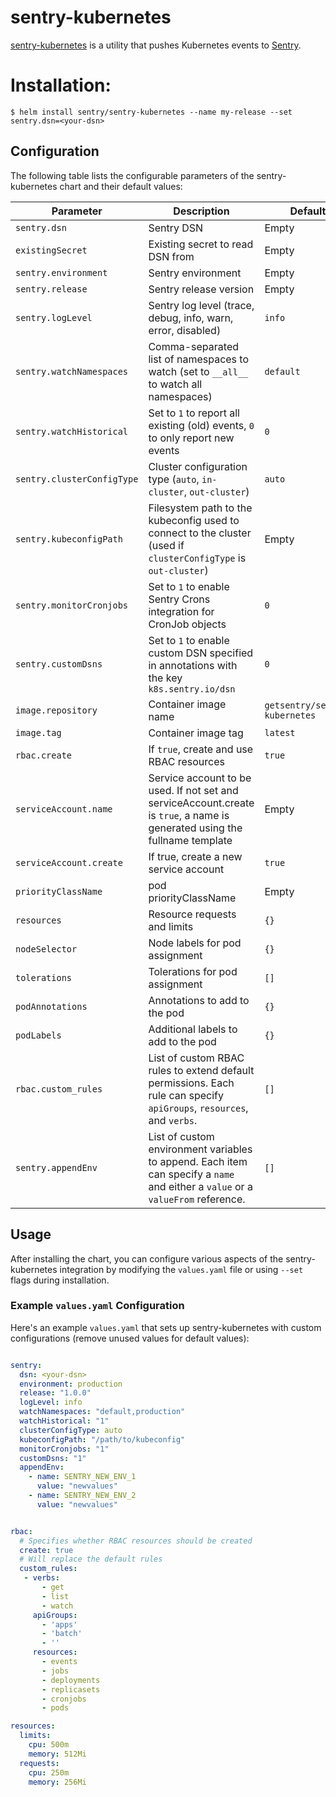 # sentry-kubernetes

[sentry-kubernetes](https://github.com/getsentry/sentry-kubernetes) is a utility that pushes Kubernetes events to [Sentry](https://sentry.io).

# Installation:

```console
$ helm install sentry/sentry-kubernetes --name my-release --set sentry.dsn=<your-dsn>
```

## Configuration

The following table lists the configurable parameters of the sentry-kubernetes chart and their default values:

| Parameter               | Description                                                                                                                 | Default                       |
| ----------------------- | --------------------------------------------------------------------------------------------------------------------------- | ----------------------------- |
| `sentry.dsn`            | Sentry DSN                                                                                                                  | Empty                         |
| `existingSecret`        | Existing secret to read DSN from                                                                                            | Empty                         |
| `sentry.environment`    | Sentry environment                                                                                                          | Empty                         |
| `sentry.release`        | Sentry release version                                                                                                      | Empty                         |
| `sentry.logLevel`       | Sentry log level (trace, debug, info, warn, error, disabled)                                                                | `info`                        |
| `sentry.watchNamespaces`| Comma-separated list of namespaces to watch (set to `__all__` to watch all namespaces)                                      | `default`                     |
| `sentry.watchHistorical`| Set to `1` to report all existing (old) events, `0` to only report new events                                               | `0`                           |
| `sentry.clusterConfigType`      | Cluster configuration type (`auto`, `in-cluster`, `out-cluster`)                                                            | `auto`                        |
| `sentry.kubeconfigPath`         | Filesystem path to the kubeconfig used to connect to the cluster (used if `clusterConfigType` is `out-cluster`)             | Empty                         |
| `sentry.monitorCronjobs`        | Set to `1` to enable Sentry Crons integration for CronJob objects                                                           | `0`                           |
| `sentry.customDsns`             | Set to `1` to enable custom DSN specified in annotations with the key `k8s.sentry.io/dsn`                                   | `0`                           |
| `image.repository`      | Container image name                                                                                                        | `getsentry/sentry-kubernetes` |
| `image.tag`             | Container image tag                                                                                                         | `latest`                      |
| `rbac.create`           | If `true`, create and use RBAC resources                                                                                    | `true`                        |
| `serviceAccount.name`   | Service account to be used. If not set and serviceAccount.create is `true`, a name is generated using the fullname template | Empty                         |
| `serviceAccount.create` | If true, create a new service account                                                                                       | `true`                        |
| `priorityClassName`     | pod priorityClassName                                                                                                       | Empty                         |
| `resources`                     | Resource requests and limits                                                                                                | `{}`                          |
| `nodeSelector`                  | Node labels for pod assignment                                                                                              | `{}`                          |
| `tolerations`                   | Tolerations for pod assignment                                                                                              | `[]`                          |
| `podAnnotations`                | Annotations to add to the pod                                                                                               | `{}`                          |
| `podLabels`                     | Additional labels to add to the pod                                                                                         | `{}`                          |
| `rbac.custom_rules` | List of custom RBAC rules to extend default permissions. Each rule can specify `apiGroups`, `resources`, and `verbs`. | `[]`    |
| `sentry.appendEnv`  | List of custom environment variables to append. Each item can specify a `name` and either a `value` or a `valueFrom` reference. | `[]`    |

## Usage

After installing the chart, you can configure various aspects of the sentry-kubernetes integration by modifying the `values.yaml` file or using `--set` flags during installation.

### Example `values.yaml` Configuration

Here's an example `values.yaml` that sets up sentry-kubernetes with custom configurations (remove unused values for default values):

```yaml

sentry:
  dsn: <your-dsn>
  environment: production
  release: "1.0.0"
  logLevel: info
  watchNamespaces: "default,production"
  watchHistorical: "1"
  clusterConfigType: auto
  kubeconfigPath: "/path/to/kubeconfig"
  monitorCronjobs: "1"
  customDsns: "1"
  appendEnv:
    - name: SENTRY_NEW_ENV_1
      value: "newvalues"
    - name: SENTRY_NEW_ENV_2
      value: "newvalues"


rbac:
  # Specifies whether RBAC resources should be created
  create: true
  # Will replace the default rules
  custom_rules:
   - verbs:
       - get
       - list
       - watch
     apiGroups:
       - 'apps'
       - 'batch'
       - ''
     resources:
       - events
       - jobs
       - deployments
       - replicasets
       - cronjobs
       - pods

resources:
  limits:
    cpu: 500m
    memory: 512Mi
  requests:
    cpu: 250m
    memory: 256Mi

